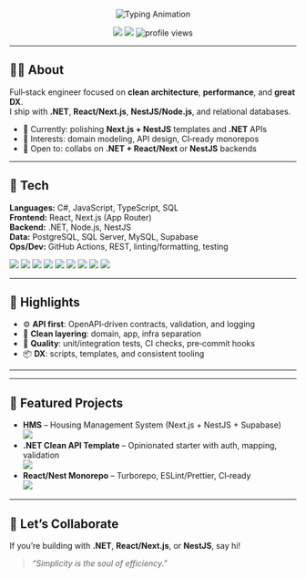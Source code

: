 <!-- Hero -->
<p align="center">
  <img src="https://readme-typing-svg.herokuapp.com?size=26&duration=2800&color=00F7FF&center=true&vCenter=true&width=680&lines=Hey%2C+I'm+Janindu+Chameen;Full+Stack+Developer+%F0%9F%9A%80;Building+Scalable+%26+Clean+Web+Apps" alt="Typing Animation">
</p>

<!-- Links -->
<p align="center">
  <a href="mailto:janindu9887@gmail.com"><img src="https://img.shields.io/badge/Email-janindu9887%40gmail.com-0A66C2?style=flat-square&logo=gmail&logoColor=white" /></a>
  <a href="https://www.linkedin.com/in/janindu-chameen-680282164"><img src="https://img.shields.io/badge/LinkedIn-Janindu%20Chameen-0A66C2?style=flat-square&logo=linkedin&logoColor=white" /></a>
  <img src="https://komarev.com/ghpvc/?username=Janindu-Amarasekara&style=flat-square&color=brightgreen" alt="profile views" />
</p>

---

## 👨‍💻 About
Full‑stack engineer focused on **clean architecture**, **performance**, and **great DX**.  
I ship with **.NET**, **React/Next.js**, **NestJS/Node.js**, and relational databases.

- 🎯 Currently: polishing **Next.js + NestJS** templates and **.NET** APIs
- 🧩 Interests: domain modeling, API design, CI‑ready monorepos
- 🤝 Open to: collabs on **.NET + React/Next** or **NestJS** backends

---

## 🔧 Tech
**Languages:** C#, JavaScript, TypeScript, SQL  
**Frontend:** React, Next.js (App Router)  
**Backend:** .NET, Node.js, NestJS  
**Data:** PostgreSQL, SQL Server, MySQL, Supabase  
**Ops/Dev:** GitHub Actions, REST, linting/formatting, testing

<p>
  <img src="https://img.shields.io/badge/.NET-512BD4?style=flat&logo=dotnet&logoColor=white" />
  <img src="https://img.shields.io/badge/React-61DAFB?style=flat&logo=react&logoColor=0A0A0A" />
  <img src="https://img.shields.io/badge/Next.js-000?style=flat&logo=nextdotjs&logoColor=white" />
  <img src="https://img.shields.io/badge/NestJS-E0234E?style=flat&logo=nestjs&logoColor=white" />
  <img src="https://img.shields.io/badge/Node.js-339933?style=flat&logo=node.js&logoColor=white" />
  <img src="https://img.shields.io/badge/PostgreSQL-4169E1?style=flat&logo=postgresql&logoColor=white" />
  <img src="https://img.shields.io/badge/Supabase-3FCF8E?style=flat&logo=supabase&logoColor=0A0A0A" />
  <img src="https://img.shields.io/badge/SQL%20Server-CC2927?style=flat&logo=microsoftsqlserver&logoColor=white" />
  <img src="https://img.shields.io/badge/MySQL-4479A1?style=flat&logo=mysql&logoColor=white" />
</p>

---

## 🚀 Highlights
- ⚙️ **API first**: OpenAPI‑driven contracts, validation, and logging
- 🧱 **Clean layering**: domain, app, infra separation
- 🧪 **Quality**: unit/integration tests, CI checks, pre‑commit hooks
- 📦 **DX**: scripts, templates, and consistent tooling

---



<!-- Optionally replace the two cards above with your auto-generated metrics.svg (includes private commits):
<p align="center">
  <img src="./metrics.svg" alt="GitHub Metrics" />
</p>
-->

---

## 📌 Featured Projects
- **HMS** – Housing Management System (Next.js + NestJS + Supabase)  
  <a href="https://github.com/your-org/your-hms-repo"><img src="https://img.shields.io/badge/Repo-open-1f6feb?style=flat-square&logo=github" /></a>
- **.NET Clean API Template** – Opinionated starter with auth, mapping, validation  
  <a href="https://github.com/your-org/dotnet-clean-template"><img src="https://img.shields.io/badge/Repo-open-1f6feb?style=flat-square&logo=github" /></a>
- **React/Nest Monorepo** – Turborepo, ESLint/Prettier, CI‑ready  
  <a href="https://github.com/your-org/react-nest-monorepo"><img src="https://img.shields.io/badge/Repo-open-1f6feb?style=flat-square&logo=github" /></a>

---

## 🤝 Let’s Collaborate
If you’re building with **.NET**, **React/Next.js**, or **NestJS**, say hi!  
> _“Simplicity is the soul of efficiency.”_
